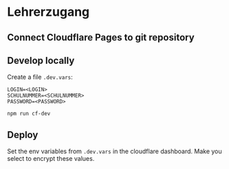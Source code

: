 # Lehrerzugang

## Connect Cloudflare Pages to git repository

## Develop locally

Create a file ```.dev.vars```:
```
LOGIN=<LOGIN>
SCHULNUMMER=<SCHULNUMMER>
PASSWORD=<PASSWORD>
```

```
npm run cf-dev
```

## Deploy

Set the env variables from ```.dev.vars``` in the cloudflare dashboard. Make you select to encrypt these values.